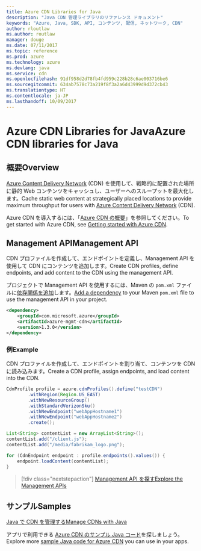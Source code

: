 ```yaml
---
title: Azure CDN Libraries for Java
description: "Java CDN 管理ライブラリのリファレンス ドキュメント"
keywords: "Azure, Java, SDK, API, コンテンツ, 配信, ネットワーク, CDN"
author: rloutlaw
ms.author: routlaw
manager: douge
ms.date: 07/11/2017
ms.topic: reference
ms.prod: azure
ms.technology: azure
ms.devlang: java
ms.service: cdn
ms.openlocfilehash: 91df958d2d78fb4fd959c228b28c6ae003716be6
ms.sourcegitcommit: 634ab7578c73a219f8f3a2a6d43999d9d372cb43
ms.translationtype: HT
ms.contentlocale: ja-JP
ms.lasthandoff: 10/09/2017
---
```

# <a name="azure-cdn-libraries-for-java"></a><span data-ttu-id="45a01-104">Azure CDN Libraries for Java</span><span class="sxs-lookup"><span data-stu-id="45a01-104">Azure CDN libraries for Java</span></span>

## <a name="overview"></a><span data-ttu-id="45a01-105">概要</span><span class="sxs-lookup"><span data-stu-id="45a01-105">Overview</span></span>

<span data-ttu-id="45a01-106">[Azure Content Delivery Network](/azure/cdn/cdn-overview) (CDN) を使用して、戦略的に配置された場所に静的 Web コンテンツをキャッシュし、ユーザーへのスループットを最大化します。</span><span class="sxs-lookup"><span data-stu-id="45a01-106">Cache static web content at strategically placed locations to provide maximum throughput for users with [Azure Content Delivery Network](/azure/cdn/cdn-overview) (CDN).</span></span>

<span data-ttu-id="45a01-107">Azure CDN を導入するには、「[Azure CDN の概要](/azure/cdn/cdn-create-new-endpoint)」を参照してください。</span><span class="sxs-lookup"><span data-stu-id="45a01-107">To get started with Azure CDN, see [Getting started with Azure CDN](/azure/cdn/cdn-create-new-endpoint).</span></span>

## <a name="management-api"></a><span data-ttu-id="45a01-108">Management API</span><span class="sxs-lookup"><span data-stu-id="45a01-108">Management API</span></span>

<span data-ttu-id="45a01-109">CDN プロファイルを作成して、エンドポイントを定義し、Management API を使用して CDN にコンテンツを追加します。</span><span class="sxs-lookup"><span data-stu-id="45a01-109">Create CDN profiles, define endpoints, and add content to the CDN using the management API.</span></span>

<span data-ttu-id="45a01-110">プロジェクトで Management API を使用するには、Maven の `pom.xml` ファイルに[依存関係を追加](https://maven.apache.org/guides/getting-started/index.html#How_do_I_use_external_dependencies)します。</span><span class="sxs-lookup"><span data-stu-id="45a01-110">[Add a dependency](https://maven.apache.org/guides/getting-started/index.html#How_do_I_use_external_dependencies) to your Maven `pom.xml` file to use the management API in your project.</span></span>

```XML
<dependency>
    <groupId>com.microsoft.azure</groupId>
    <artifactId>azure-mgmt-cdn</artifactId>
    <version>1.3.0</version>
</dependency>
```   

### <a name="example"></a><span data-ttu-id="45a01-111">例</span><span class="sxs-lookup"><span data-stu-id="45a01-111">Example</span></span>

<span data-ttu-id="45a01-112">CDN プロファイルを作成して、エンドポイントを割り当て、コンテンツを CDN に読み込みます。</span><span class="sxs-lookup"><span data-stu-id="45a01-112">Create a CDN profile, assign endpoints, and load content into the CDN.</span></span>

```java
CdnProfile profile = azure.cdnProfiles().define("testCDN")
        .withRegion(Region.US_EAST)
        .withNewResourceGroup()
        .withStandardVerizonSku()
        .withNewEndpoint("webAppHostname1")
        .withNewEndpoint("webAppHostname2")
        .create();

List<String> contentList = new ArrayList<String>();
contentList.add("/client.js");
contentList.add("/media/fabrikam_logo.png");

for (CdnEndpoint endpoint : profile.endpoints().values()) {
    endpoint.loadContent(contentList);
}
```

> [!div class="nextstepaction"]
> [<span data-ttu-id="45a01-113">Management API を探す</span><span class="sxs-lookup"><span data-stu-id="45a01-113">Explore the Management APIs</span></span>](/java/api/overview/azure/cdn/managementapi)

## <a name="samples"></a><span data-ttu-id="45a01-114">サンプル</span><span class="sxs-lookup"><span data-stu-id="45a01-114">Samples</span></span>

[<span data-ttu-id="45a01-115">Java で CDN を管理する</span><span class="sxs-lookup"><span data-stu-id="45a01-115">Manage CDNs with Java</span></span>](https://github.com/Azure-Samples/cdn-java-manage-cdn)

<span data-ttu-id="45a01-116">アプリで利用できる [Azure CDN のサンプル Java コード](https://azure.microsoft.com/resources/samples/?platform=java&term=cdn)を探しましょう。</span><span class="sxs-lookup"><span data-stu-id="45a01-116">Explore more [sample Java code for Azure CDN](https://azure.microsoft.com/resources/samples/?platform=java&term=cdn) you can use in your apps.</span></span>
